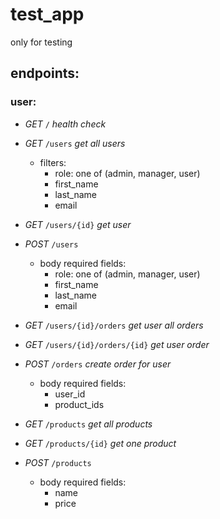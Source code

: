 # test_app
only for testing


## endpoints:


### user:

- *GET* `/` _health check_

- *GET* `/users` _get all users_
    - filters:
        - role: one of (admin, manager, user)
        - first_name
        - last_name
        - email

- *GET* `/users/{id}` _get user_

- *POST* `/users`
    - body required fields:
        - role: one of (admin, manager, user)
        - first_name
        - last_name
        - email

- *GET* `/users/{id}/orders` _get user all orders_

- *GET* `/users/{id}/orders/{id}` _get user order_

- *POST* `/orders` _create order for user_
    - body required fields:
        - user_id
        - product_ids

- *GET* `/products` _get all products_

- *GET* `/products/{id}` _get one product_

- *POST* `/products`
    - body required fields:
        - name
        - price
